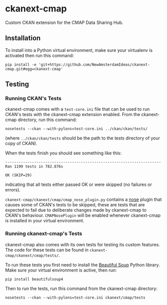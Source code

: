 ckanext-cmap
============

Custom CKAN extension for the CMAP Data Sharing Hub.

## Installation

To install into a Python virtual environment, make sure your virtualenv is
activated then run this command:

    pip install -e 'git+https://github.com/NewAmsterdamIdeas/ckanext-cmap.git#egg=ckanext-cmap'

## Testing

### Running CKAN's Tests

ckanext-cmap comes with a `test-core.ini` file that can be used to run CKAN's
tests with the ckanext-cmap extension enabled. From the ckanext-cmap directory,
run this command:

    nosetests --ckan --with-pylons=test-core.ini ../ckan/ckan/tests/

(where `../ckan/ckan/tests` should be the path to the tests directory of your
copy of CKAN).

When the tests finish you should see something like this:

    ----------------------------------------------------------------------
    Ran 1199 tests in 782.876s

    OK (SKIP=29)

indicating that all tests either passed OK or were skipped (no failures or
errors).

`ckanext-cmap/ckanext/cmap/cmap_nose_plugin.py` contains a [nose][] plugin that
causes some of CKAN's tests to be skipped, these are tests that are expected to
fail due to deliberate changes made by ckanext-cmap to CKAN's behaviour.
`CMAPNosePlugin` will be enabled whenever ckanext-cmap is installed in your
virtual environment.

[nose]: http://readthedocs.org/docs/nose/ "A testing framework for Python"

### Running ckanext-cmap's Tests

ckanext-cmap also comes with its own tests for testing its custom features.
The code for these tests can be found in `ckanext-cmap/ckanext/cmap/tests/`.

To run these tests you first need to install the
[Beautiful Soup](http://www.crummy.com/software/BeautifulSoup/) Python library.
Make sure your virtual environment is active, then run:

    pip install beautifulsoup4

Then to run the tests, run this command from the ckanext-cmap directory:

    nosetests --ckan --with-pylons=test-core.ini ckanext/cmap/tests
